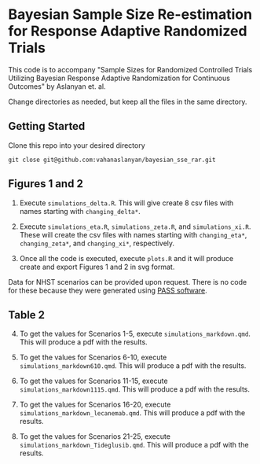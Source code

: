 # Bayesian Sample Size Re-estimation for Response Adaptive Randomized Trials

This code is to accompany "Sample Sizes for Randomized Controlled Trials Utilizing Bayesian Response Adaptive Randomization for Continuous Outcomes" by Aslanyan et. al. 

Change directories as needed, but keep all the files in the same directory.

## Getting Started

Clone this repo into your  desired directory

```
git close git@github.com:vahanaslanyan/bayesian_sse_rar.git
```
## Figures 1 and 2
1. Execute `simulations_delta.R`. This will give create 8 csv files with names starting with `changing_delta*`. 

2. Execute `simulations_eta.R`, `simulations_zeta.R`, and `simulations_xi.R`. These will create the csv files with names starting with `changing_eta*`, `changing_zeta*`, and `changing_xi*`, respectively. 

3. Once all the code is executed, execute `plots.R` and it will produce create and export Figures 1 and 2 in svg format. 

Data for NHST scenarios can be provided upon request. There is no code for these because they were generated using [PASS software](https://www.ncss.com/software/pass/). 

## Table 2

4. To get the values for Scenarios 1-5, execute `simulations_markdown.qmd`. This will produce a pdf with the results.

5. To get the values for Scenarios 6-10, execute `simulations_markdown610.qmd`. This will produce a pdf with the results. 

6. To get the values for Scenarios 11-15, execute `simulations_markdown1115.qmd`. This will produce a pdf with the results. 

7. To get the values for Scenarios 16-20, execute `simulations_markdown_lecanemab.qmd`. This will produce a pdf with the results. 

8. To get the values for Scenarios 21-25, execute `simulations_markdown_Tideglusib.qmd`. This will produce a pdf with the results. 

